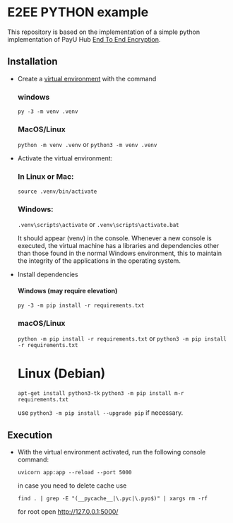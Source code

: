 # E2EE PYTHON example
This repository is based on the implementation of a simple python implementation of PayU Hub [End To End Encryption](https://developers.paymentsos.com/docs/security/e2ee.html).

## Installation

- Create a [virtual environment](https://docs.python.org/es/3/tutorial/venv.html) with the command

    ### windows
    `py -3 -m venv .venv`
    ### MacOS/Linux
    `python -m venv .venv` or `python3 -m venv .venv`

- Activate the virtual environment:

    ### In Linux or Mac:
    `source .venv/bin/activate`

    ### Windows:
    `.venv\scripts\activate` or `.venv\scripts\activate.bat`

    It should appear (venv) in the console. Whenever a new console is executed, the virtual machine has a libraries and dependencies other than those found in the normal Windows environment, this to maintain the integrity of the applications in the operating system.

- Install dependencies

    #### Windows (may require elevation)
    `py -3 -m pip install -r requirements.txt`

     ### macOS/Linux
    `python -m pip install -r requirements.txt` or `python3 -m pip install -r requirements.txt`

    # Linux (Debian)
    `apt-get install python3-tk`
    `python3 -m pip install m-r requirements.txt`

    use `python3 -m pip install --upgrade pip` if necessary.

## Execution

- With the virtual environment activated, run the following console command:

    `uvicorn app:app --reload --port 5000`

    in case you need to delete cache use

    `find . | grep -E "(__pycache__|\.pyc|\.pyo$)" | xargs rm -rf`

    for root open http://127.0.0.1:5000/
